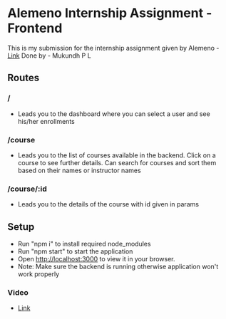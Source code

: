 # Alemeno Internship Assignment - Frontend

This is my submission for the internship assignment given by Alemeno - [Link](https://drive.google.com/file/d/1m9uCsaiWalbCkzTTc43lZ2sx0RVvp1By/view)
Done by - Mukundh P L

## Routes

### / 
- Leads you to the dashboard where you can select a user and see his/her enrollments

### /course 
- Leads you to the list of courses available in the backend. Click on a course to see further details. Can search for courses and sort them based on their names or instructor names

### /course/:id
- Leads you to the details of the course with id given in params

## Setup

- Run "npm i" to install required node_modules 
- Run "npm start" to start the application
- Open [http://localhost:3000](http://localhost:3000) to view it in your browser.
- Note: Make sure the backend is running otherwise application won't work properly

### Video
- [Link](https://drive.google.com/file/d/1F2Lpb7tGMgp6YWkgQ7aWNTCX5PLXxg0g/view?usp=sharing)
